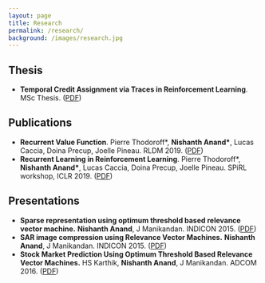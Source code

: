 ```yaml
---
layout: page
title: Research
permalink: /research/
background: /images/research.jpg
---
```

<h2>Thesis</h2>
<ul>
	<li> <b>Temporal Credit Assignment via Traces in Reinforcement Learning</b>. MSc Thesis. (<a href="https://nishanthvanand.github.io/MScThesis.pdf">PDF</a>)</li>
</ul>
<h2>Publications</h2>
<ul>
  <li><b>Recurrent Value Function</b>. Pierre Thodoroff*, <b>Nishanth Anand*</b>, Lucas Caccia, Doina Precup, Joelle Pineau. RLDM 2019. (<a href="https://arxiv.org/abs/1905.09562">PDF</a>)</li>
  <li><b>Recurrent Learning in Reinforcement Learning</b>. Pierre Thodoroff*, <b>Nishanth Anand*</b>, Lucas Caccia, Doina Precup, Joelle Pineau. SPiRL workshop, ICLR 2019. (<a href="https://arxiv.org/abs/1905.09562">PDF</a>)</li>
</ul>
<h2>Presentations</h2>
<ul>
  <li><b>Sparse representation using optimum threshold based relevance vector machine.</b> <b>Nishanth Anand</b>, J Manikandan. INDICON 2015. (<a href="https://ieeexplore.ieee.org/abstract/document/7443136">PDF</a>)</li>
  <li><b>SAR image compression using Relevance Vector Machines.</b> <b>Nishanth Anand</b>, J Manikandan. INDICON 2015. (<a href="https://ieeexplore.ieee.org/abstract/document/7443136">PDF</a>)</li>
  <li><b>Stock Market Prediction Using Optimum Threshold Based Relevance Vector Machines.</b> HS Karthik, <b>Nishanth Anand</b>, J Manikandan. ADCOM 2016. (<a href="https://ieeexplore.ieee.org/abstract/document/8385598">PDF</a>)</li>
</ul>